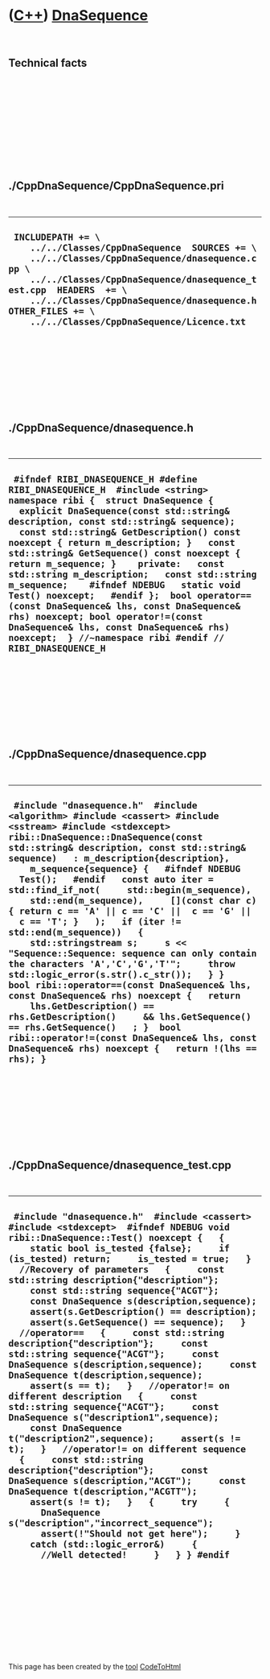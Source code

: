 



 

 

 

 

 

([C++](Cpp.md)) [DnaSequence](CppDnaSequence.md)
==================================================

 

Technical facts
---------------

 

 

 

 

 

 

./CppDnaSequence/CppDnaSequence.pri
-----------------------------------

 

  ----------------------------------------------------------------------------------------------------------------------------------------------------------------------------------------------------------------------------------------------------------------------------------------------------------
  ` INCLUDEPATH += \     ../../Classes/CppDnaSequence  SOURCES += \     ../../Classes/CppDnaSequence/dnasequence.cpp \     ../../Classes/CppDnaSequence/dnasequence_test.cpp  HEADERS  += \     ../../Classes/CppDnaSequence/dnasequence.h  OTHER_FILES += \     ../../Classes/CppDnaSequence/Licence.txt`
  ----------------------------------------------------------------------------------------------------------------------------------------------------------------------------------------------------------------------------------------------------------------------------------------------------------

 

 

 

 

 

./CppDnaSequence/dnasequence.h
------------------------------

 

  ----------------------------------------------------------------------------------------------------------------------------------------------------------------------------------------------------------------------------------------------------------------------------------------------------------------------------------------------------------------------------------------------------------------------------------------------------------------------------------------------------------------------------------------------------------------------------------------------------------------------------------------------------------------------------------------------------------------------
  ` #ifndef RIBI_DNASEQUENCE_H #define RIBI_DNASEQUENCE_H  #include <string>  namespace ribi {  struct DnaSequence {   explicit DnaSequence(const std::string& description, const std::string& sequence);    const std::string& GetDescription() const noexcept { return m_description; }   const std::string& GetSequence() const noexcept { return m_sequence; }    private:   const std::string m_description;   const std::string m_sequence;    #ifndef NDEBUG   static void Test() noexcept;   #endif };  bool operator==(const DnaSequence& lhs, const DnaSequence& rhs) noexcept; bool operator!=(const DnaSequence& lhs, const DnaSequence& rhs) noexcept;  } //~namespace ribi #endif // RIBI_DNASEQUENCE_H`
  ----------------------------------------------------------------------------------------------------------------------------------------------------------------------------------------------------------------------------------------------------------------------------------------------------------------------------------------------------------------------------------------------------------------------------------------------------------------------------------------------------------------------------------------------------------------------------------------------------------------------------------------------------------------------------------------------------------------------

 

 

 

 

 

./CppDnaSequence/dnasequence.cpp
--------------------------------

 

  ---------------------------------------------------------------------------------------------------------------------------------------------------------------------------------------------------------------------------------------------------------------------------------------------------------------------------------------------------------------------------------------------------------------------------------------------------------------------------------------------------------------------------------------------------------------------------------------------------------------------------------------------------------------------------------------------------------------------------------------------------------------------------------------------------------------------------------------------------------------------------------------------------------------------------------------------------------------------------------------------------------------------
  ` #include "dnasequence.h"  #include <algorithm> #include <cassert> #include <sstream> #include <stdexcept>  ribi::DnaSequence::DnaSequence(const std::string& description, const std::string& sequence)   : m_description{description},     m_sequence{sequence} {   #ifndef NDEBUG   Test();   #endif   const auto iter = std::find_if_not(     std::begin(m_sequence),     std::end(m_sequence),     [](const char c) { return c == 'A' || c == 'C' ||  c == 'G' ||  c == 'T'; }   );   if (iter != std::end(m_sequence))   {     std::stringstream s;     s << "Sequence::Sequence: sequence can only contain the characters 'A','C','G','T'";     throw std::logic_error(s.str().c_str());   } }   bool ribi::operator==(const DnaSequence& lhs, const DnaSequence& rhs) noexcept {   return     lhs.GetDescription() == rhs.GetDescription()     && lhs.GetSequence() == rhs.GetSequence()   ; }  bool ribi::operator!=(const DnaSequence& lhs, const DnaSequence& rhs) noexcept {   return !(lhs == rhs); }`
  ---------------------------------------------------------------------------------------------------------------------------------------------------------------------------------------------------------------------------------------------------------------------------------------------------------------------------------------------------------------------------------------------------------------------------------------------------------------------------------------------------------------------------------------------------------------------------------------------------------------------------------------------------------------------------------------------------------------------------------------------------------------------------------------------------------------------------------------------------------------------------------------------------------------------------------------------------------------------------------------------------------------------

 

 

 

 

 

./CppDnaSequence/dnasequence\_test.cpp
--------------------------------------

 

  ----------------------------------------------------------------------------------------------------------------------------------------------------------------------------------------------------------------------------------------------------------------------------------------------------------------------------------------------------------------------------------------------------------------------------------------------------------------------------------------------------------------------------------------------------------------------------------------------------------------------------------------------------------------------------------------------------------------------------------------------------------------------------------------------------------------------------------------------------------------------------------------------------------------------------------------------------------------------------------------------------------------------------------------------------------------------------------------------------------------------------------------------------------------------------------------------------------------------------------------------------------------------------------------------------------------------------------------------------------------------
  ` #include "dnasequence.h"  #include <cassert> #include <stdexcept>  #ifndef NDEBUG void ribi::DnaSequence::Test() noexcept {   {     static bool is_tested {false};     if (is_tested) return;     is_tested = true;   }   //Recovery of parameters   {     const std::string description{"description"};     const std::string sequence{"ACGT"};     const DnaSequence s(description,sequence);     assert(s.GetDescription() == description);     assert(s.GetSequence() == sequence);   }   //operator==   {     const std::string description{"description"};     const std::string sequence{"ACGT"};     const DnaSequence s(description,sequence);     const DnaSequence t(description,sequence);     assert(s == t);   }   //operator!= on different description   {     const std::string sequence{"ACGT"};     const DnaSequence s("description1",sequence);     const DnaSequence t("description2",sequence);     assert(s != t);   }   //operator!= on different sequence   {     const std::string description{"description"};     const DnaSequence s(description,"ACGT");     const DnaSequence t(description,"ACGTT");     assert(s != t);   }   {     try     {       DnaSequence s("description","incorrect_sequence");       assert(!"Should not get here");     }     catch (std::logic_error&)     {       //Well detected!     }   } } #endif`
  ----------------------------------------------------------------------------------------------------------------------------------------------------------------------------------------------------------------------------------------------------------------------------------------------------------------------------------------------------------------------------------------------------------------------------------------------------------------------------------------------------------------------------------------------------------------------------------------------------------------------------------------------------------------------------------------------------------------------------------------------------------------------------------------------------------------------------------------------------------------------------------------------------------------------------------------------------------------------------------------------------------------------------------------------------------------------------------------------------------------------------------------------------------------------------------------------------------------------------------------------------------------------------------------------------------------------------------------------------------------------

 

 

 

 

 





 




This page has been created by the [tool](Tools.md)
[CodeToHtml](ToolCodeToHtml.md)
